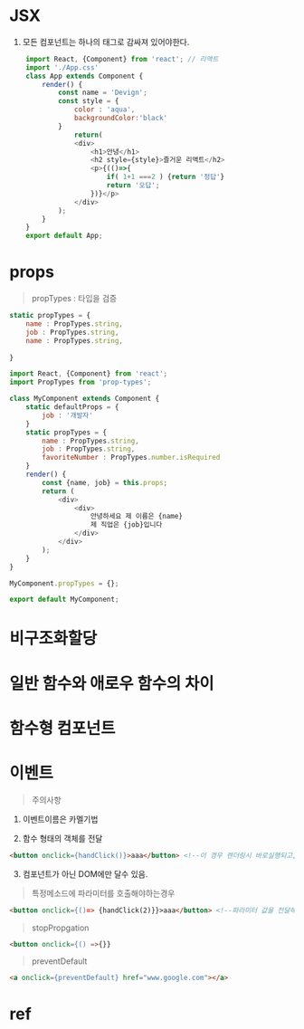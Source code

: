 # JSX

1. 모든 컴포넌트는 하나의 태그로 감싸져 있어야한다.

```javascript
    import React, {Component} from 'react'; // 리액트
    import './App.css'
    class App extends Component {
        render() {
            const name = 'Devign';
            const style = {
                color : 'aqua',
                backgroundColor:'black'
            }
                return(
                <div>
                    <h1>안녕</h1>
                    <h2 style={style}>즐거운 리액트</h2>
                    <p>{(()=>{
                        if( 1+1 ===2 ) {return '정답'}
                        return '오답';
                    })}</p>
                </div>
            );
        }
    }
    export default App;
```

# props

> propTypes : 타입을 검증

```javascript
static propTypes = {
    name : PropTypes.string,
    job : PropTypes.string,
    name : PropTypes.string,
                
}
```

```javascript
import React, {Component} from 'react';
import PropTypes from 'prop-types';

class MyComponent extends Component {
    static defaultProps = {
        job : '개발자'
    }
    static propTypes = {
        name : PropTypes.string,
        job : PropTypes.string,
        favoriteNumber : PropTypes.number.isRequired
    }
    render() {
        const {name, job} = this.props;
        return (
            <div>
                <div>
                    안녕하세요 제 이름은 {name}
                    제 직업은 {job}입니다
                </div>
            </div>
        );
    }
}

MyComponent.propTypes = {};

export default MyComponent;

```
# 비구조화할당


# 일반 함수와 애로우 함수의 차이


# 함수형 컴포넌트

# 이벤트

> 주의사항

1. 이벤트이름은 카멜기법

2. 함수 형태의 객체를 전달

```html
<button onclick={handClick()}>aaa</button> <!--이 경우 렌더링시 바로실행되고, 계속 리턴이 되기 때문에 문제가됨 -->
```

3. 컴포넌트가 아닌 DOM에만 달수 있음. 


> 특정메소드에 파라미터를 호출해야하는경우

```html
<button onclick={()=> {handClick(2)}}>aaa</button> <!--파라미터 값을 전달해야하는 경우, 함수로 한번더 감싼다  -->
```

> stopPropgation 

```html
<button onclick={() =>{}} 
```
> preventDefault

```html
<a onclick={preventDefault} href="www.google.com"></a> 
```

# ref 

